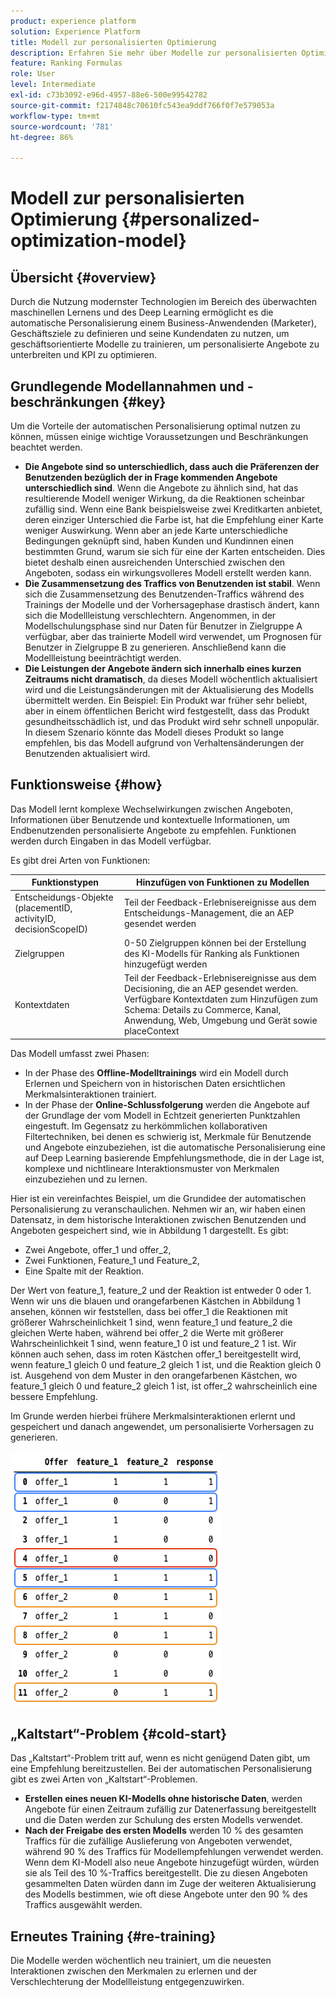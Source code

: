 ```yaml
---
product: experience platform
solution: Experience Platform
title: Modell zur personalisierten Optimierung
description: Erfahren Sie mehr über Modelle zur personalisierten Optimierung
feature: Ranking Formulas
role: User
level: Intermediate
exl-id: c73b3092-e96d-4957-88e6-500e99542782
source-git-commit: f2174848c70610fc543ea9ddf766f0f7e579053a
workflow-type: tm+mt
source-wordcount: '781'
ht-degree: 86%

---
```


# Modell zur personalisierten Optimierung {#personalized-optimization-model}

## Übersicht {#overview}

Durch die Nutzung modernster Technologien im Bereich des überwachten maschinellen Lernens und des Deep Learning ermöglicht es die automatische Personalisierung einem Business-Anwendenden (Marketer), Geschäftsziele zu definieren und seine Kundendaten zu nutzen, um geschäftsorientierte Modelle zu trainieren, um personalisierte Angebote zu unterbreiten und KPI zu optimieren.

## Grundlegende Modellannahmen und -beschränkungen {#key}

Um die Vorteile der automatischen Personalisierung optimal nutzen zu können, müssen einige wichtige Voraussetzungen und Beschränkungen beachtet werden.

* **Die Angebote sind so unterschiedlich, dass auch die Präferenzen der Benutzenden bezüglich der in Frage kommenden Angebote unterschiedlich sind**. Wenn die Angebote zu ähnlich sind, hat das resultierende Modell weniger Wirkung, da die Reaktionen scheinbar zufällig sind.
Wenn eine Bank beispielsweise zwei Kreditkarten anbietet, deren einziger Unterschied die Farbe ist, hat die Empfehlung einer Karte weniger Auswirkung. Wenn aber an jede Karte unterschiedliche Bedingungen geknüpft sind, haben Kunden und Kundinnen einen bestimmten Grund, warum sie sich für eine der Karten entscheiden. Dies bietet deshalb einen ausreichenden Unterschied zwischen den Angeboten, sodass ein wirkungsvolleres Modell erstellt werden kann.
* **Die Zusammensetzung des Traffics von Benutzenden ist stabil**. Wenn sich die Zusammensetzung des Benutzenden-Traffics während des Trainings der Modelle und der Vorhersagephase drastisch ändert, kann sich die Modellleistung verschlechtern. Angenommen, in der Modellschulungsphase sind nur Daten für Benutzer in Zielgruppe A verfügbar, aber das trainierte Modell wird verwendet, um Prognosen für Benutzer in Zielgruppe B zu generieren. Anschließend kann die Modellleistung beeinträchtigt werden.
* **Die Leistungen der Angebote ändern sich innerhalb eines kurzen Zeitraums nicht dramatisch**, da dieses Modell wöchentlich aktualisiert wird und die Leistungsänderungen mit der Aktualisierung des Modells übermittelt werden. Ein Beispiel: Ein Produkt war früher sehr beliebt, aber in einem öffentlichen Bericht wird festgestellt, dass das Produkt gesundheitsschädlich ist, und das Produkt wird sehr schnell unpopulär. In diesem Szenario könnte das Modell dieses Produkt so lange empfehlen, bis das Modell aufgrund von Verhaltensänderungen der Benutzenden aktualisiert wird.

## Funktionsweise {#how}

Das Modell lernt komplexe Wechselwirkungen zwischen Angeboten, Informationen über Benutzende und kontextuelle Informationen, um Endbenutzenden personalisierte Angebote zu empfehlen. Funktionen werden durch Eingaben in das Modell verfügbar.

Es gibt drei Arten von Funktionen:

| Funktionstypen | Hinzufügen von Funktionen zu Modellen |
|--------------|----------------------------|
| Entscheidungs-Objekte (placementID, activityID, decisionScopeID) | Teil der Feedback-Erlebnisereignisse aus dem Entscheidungs-Management, die an AEP gesendet werden |
| Zielgruppen | 0-50 Zielgruppen können bei der Erstellung des KI-Modells für Ranking als Funktionen hinzugefügt werden |
| Kontextdaten | Teil der Feedback-Erlebnisereignisse aus dem Decisioning, die an AEP gesendet werden. Verfügbare Kontextdaten zum Hinzufügen zum Schema: Details zu Commerce, Kanal, Anwendung, Web, Umgebung und Gerät sowie placeContext |

Das Modell umfasst zwei Phasen:

* In der Phase des **Offline-Modelltrainings** wird ein Modell durch Erlernen und Speichern von in historischen Daten ersichtlichen Merkmalsinteraktionen trainiert.
* In der Phase der **Online-Schlussfolgerung** werden die Angebote auf der Grundlage der vom Modell in Echtzeit generierten Punktzahlen eingestuft. Im Gegensatz zu herkömmlichen kollaborativen Filtertechniken, bei denen es schwierig ist, Merkmale für Benutzende und Angebote einzubeziehen, ist die automatische Personalisierung eine auf Deep Learning basierende Empfehlungsmethode, die in der Lage ist, komplexe und nichtlineare Interaktionsmuster von Merkmalen einzubeziehen und zu lernen.

Hier ist ein vereinfachtes Beispiel, um die Grundidee der automatischen Personalisierung zu veranschaulichen. Nehmen wir an, wir haben einen Datensatz, in dem historische Interaktionen zwischen Benutzenden und Angeboten gespeichert sind, wie in Abbildung 1 dargestellt. Es gibt:
* Zwei Angebote, offer_1 und offer_2,
* Zwei Funktionen, Feature_1 und Feature_2,
* Eine Spalte mit der Reaktion.

Der Wert von feature_1, feature_2 und der Reaktion ist entweder 0 oder 1. Wenn wir uns die blauen und orangefarbenen Kästchen in Abbildung 1 ansehen, können wir feststellen, dass bei offer_1 die Reaktionen mit größerer Wahrscheinlichkeit 1 sind, wenn feature_1 und feature_2 die gleichen Werte haben, während bei offer_2 die Werte mit größerer Wahrscheinlichkeit 1 sind, wenn feature_1 0 ist und feature_2 1 ist. Wir können auch sehen, dass im roten Kästchen offer_1 bereitgestellt wird, wenn feature_1 gleich 0 und feature_2 gleich 1 ist, und die Reaktion gleich 0 ist. Ausgehend von dem Muster in den orangefarbenen Kästchen, wo feature_1 gleich 0 und feature_2 gleich 1 ist, ist offer_2 wahrscheinlich eine bessere Empfehlung.

Im Grunde werden hierbei frühere Merkmalsinteraktionen erlernt und gespeichert und danach angewendet, um personalisierte Vorhersagen zu generieren.

![](../assets/perso-ranking-schema.png)

## „Kaltstart“-Problem {#cold-start}

Das „Kaltstart“-Problem tritt auf, wenn es nicht genügend Daten gibt, um eine Empfehlung bereitzustellen. Bei der automatischen Personalisierung gibt es zwei Arten von „Kaltstart“-Problemen.

* **Erstellen eines neuen KI-Modells ohne historische Daten**, werden Angebote für einen Zeitraum zufällig zur Datenerfassung bereitgestellt und die Daten werden zur Schulung des ersten Modells verwendet.
* **Nach der Freigabe des ersten Modells** werden 10 % des gesamten Traffics für die zufällige Auslieferung von Angeboten verwendet, während 90 % des Traffics für Modellempfehlungen verwendet werden. Wenn dem KI-Modell also neue Angebote hinzugefügt würden, würden sie als Teil des 10 %-Traffics bereitgestellt. Die zu diesen Angeboten gesammelten Daten würden dann im Zuge der weiteren Aktualisierung des Modells bestimmen, wie oft diese Angebote unter den 90 % des Traffics ausgewählt werden.

## Erneutes Training {#re-training}

Die Modelle werden wöchentlich neu trainiert, um die neuesten Interaktionen zwischen den Merkmalen zu erlernen und der Verschlechterung der Modellleistung entgegenzuwirken.
